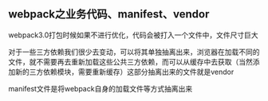 ## webpack之业务代码、manifest、vendor

webpack3.0打包时候如果不进行优化，代码会被打入一个文件中，文件尺寸巨大

对于一些三方依赖我们很少去变动，可以将其单独抽离出来，浏览器在加载不同的文件，就不需要再去重新加载这些公共三方依赖，而可以从缓存中去获取（当然添加新的三方依赖模块，需要重新缓存）这部分抽离出来的文件就是vendor

manifest文件是将webpack自身的加载文件等方式抽离出来

